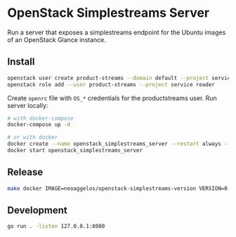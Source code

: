 # OpenStack Simplestreams Server

Run a server that exposes a simplestreams endpoint for the Ubuntu images of an OpenStack Glance instance.

## Install

```bash
openstack user create product-streams --domain default --project service --password-prompt
openstack role add --user product-streams --project service reader
```

Create `openrc` file with `OS_*` credentials for the productstreams user. Run server locally:

```bash
# with docker-compose
docker-compose up -d

# or with docker
docker create --name openstack_simplestreams_server --restart always --network host --env-file ./openrc --restart=always neoaggelos/openstack-simplestreams-server:0.4.0
docker start openstack_simplestreams_server
```

## Release

```bash
make docker IMAGE=neoaggelos/openstack-simplestreams-version VERSION=0.4.1
```

## Development

```bash
go run . -listen 127.0.0.1:8080
```
